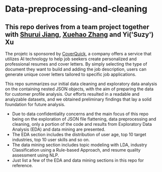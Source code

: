 # Data-preprocessing-and-cleaning
## This repo derives from a team project together with [Shurui Jiang](https://github.com/DaleJ6), [Xuehao Zhang](https://www.linkedin.com/in/xuehao-zhang-0ab0b5254/) and Yi('Suzy') Xu

The projetc is sponsored by [CoverQuick](https://www.coverquick.co/), a company offers a service that utilizes AI technology to help job seekers create personalized and professional resumes and cover letters. 
By simply selecting the type of document they want to build and adding the job description, users can generate unique cover letters tailored to specific job applications.

This repo summarizes our initial data cleaning and exploratory data analysis on the containing nested JSON objects, with the aim of preparing the data for customer profile analysis. 
Our efforts resulted in a readable and analyzable datasets, and we obtained preliminary findings that lay a solid foundation for future analysis.

- Due to data confidentiality concerns and the main focus of this repo being on the exploration of JSON file flattening, data preprocessing and cleaning, only a portion of the code and results from Exploratory Data Analysis (EDA) and data mining are presented.
- The EDA section includes the distribution of user age, top 10 target industries, top 10 user skills and so on.
- The data mining section includes topic modeling with LDA, industry Classification using a Rule-based Approach, and resume quality assessment using NLP.
- Just list a few of the EDA and data mining sections in this repo for reference.
